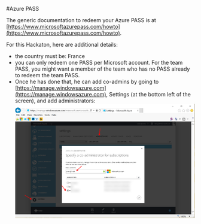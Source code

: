 #Azure PASS

The generic documentation to redeem your Azure PASS is at [https://www.microsoftazurepass.com/howto](https://www.microsoftazurepass.com/howto).

For this Hackaton, here are additional details: 

- the country must be: France
- you can only redeem one PASS per Microsoft account. For the team PASS, you might want a member of the team who has no PASS already to redeem the team PASS. 
- Once he has done that, he can add co-admins by going to [https://manage.windowsazure.com](https://manage.windowsazure.com), Settings (at the bottom left of the screen), and add administrators:
![](azurepass/1.png)

